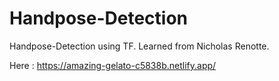 # Handpose-Detection
Handpose-Detection using TF. Learned from Nicholas Renotte.

Here : https://amazing-gelato-c5838b.netlify.app/
